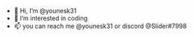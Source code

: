 - 👋 Hi, I’m @younesk31
- 👀 I’m interested in coding
- 📫 you can reach me @younesk31 or discord @Slider#7998
